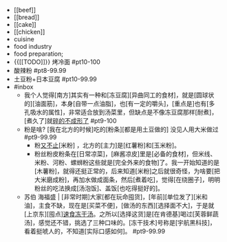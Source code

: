 - [[beef]]
- [[bread]]
- [[cake]]
- [[chicken]]
- cuisine
- food industry
- food preparation;
- {{[[TODO]]}} 烤冷面 #pt10-100
- 酸辣粉 #pt8-99.99
- 土豆粉+日本豆腐 #pt10-99.99
- #inbox
    - 我个人觉得[南方]其实有一种和[冻豆腐][异曲同工的食材]，就是[圆球状的][油面筋]，本身[自带一点油脂]，也[有一定的嚼头]，[重点是]也有[多孔吸水的属性]，非常适合放到汤菜里，但缺点是不像冻豆腐那样[耐煮]，[煮久了]就[碎的不成形了](https://bbs.saraba1st.com/2b/forum.php?mod=viewthread&tid=2006696) #pt9-100
    - 粉是啥? [我在北方的时候]吃的[粉条][都是用土豆做的] 没见人用大米做过 #pt9-99.99
        - 粉[又不止](https://bbs.saraba1st.com/2b/thread-2005600-5-1.html)[米粉] ，北方的[主力]是[红薯粉]和[玉米粉]。
        - 粉丝粉皮粉条在[日常凉菜]，[麻酱凉皮]里是[必备的食材]，但米线、米粉、河粉、螺蛳粉这些就是[完全外来的食物]了。我一开始知道的是[木薯粉]，就得还挺正常的，后来知道[米粉]之后就很奇怪，为啥要[把大米磨成粉]，再加水做成面条，然后[煮着吃]，觉得[在绕圈子]，明明粉丝的吃法换成[汤泡饭]、盖饭[也吃得挺好的]。
    - 苏伯 海福盛 | [非常时期]大家[都在玩命囤货]，[年前][单位发了][米和油]，主食不缺，现在是[买菜不便]，[做汤的东西][选择面不大]，于是就[上京东][囤点][速食冻干汤](https://post.smzdm.com/p/az50g9rr/)。之所以[选择这货]是[在肯德基]喝过[芙蓉鲜蔬汤]，感觉还不错，挑选了三种口味的。[冻干技术]号称是[宇航黑科技]，看着挺唬人的，不知道[实际口感如何]。  #pt9-99.99

